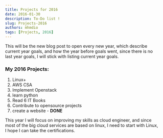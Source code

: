 ```yaml
---
title: Projects for 2016
date: 2016-01-30
description: To-Do list !
slug: Projects-2016
authors: mhmdio
tags: [Projects, 2016]
---
```


This will be the new blog post to open every new year, which describe current year goals, and how the year before goals went, since there is no last year goals, I will stick with listing current year goals.
<!--truncate-->

### My 2016 Projects:

1. Linux+
2. AWS CSA
3. Implement Openstack
4. learn python
5. Read 6 IT Books
6. Contribute to opensource projects
7. create a website - **DONE**

This year I will focus on improving my skills as cloud engineer, and since most of the big cloud services are based on linux, I need to start with Linux, I hope I can take the certifications.

